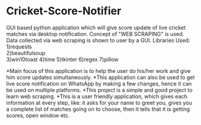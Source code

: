 # Cricket-Score-Notifier
GUI based python application which will give score update of live cricket matches via desktop notification.
Concept of "WEB SCRAPING" is used.
Data collected via web scraping is shown to user by a GUI.
Libraries Used:
1)requests                  
2)beautifulsoup             
3)win10toast
4)time
5)tkinter
6)regex
7)pillow


*Main focus of this application is to help the user do his/her work and give him score updates simultaneously.
*This application can also be used to get live score notification on WhatsApp by making a few changes, hence it can be used on multiple platforms.
*This project is a simple and good project to learn web scraping.
*This is a user friendly application, which gives each information at every step, like: it asks for your name to greet you,
 gives you a complete list of matches going on to choose, then it tells that it is getting scores, open window etc.
